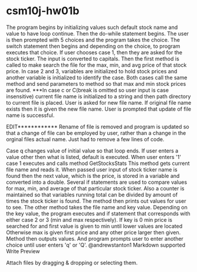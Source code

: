 # csm10j-hw01b


The program begins by initializing values such default stock name and value to have loop continue.
Then the do-while statement begins.
The user is then prompted with 5 choices and the program takes the choice.
The switch statement then begins and depending on the choice, to program executes that choice.
If user chooses case 1, then they are asked for the stock ticker. The input is converted to capitals.
Then the first method is called to make search the file for the max, min, and avg price of that stock price.
In case 2 and 3, variables are initialized to hold stock prices and another variable is initialized to identify the case.
Both cases call the same method and send parameters to method so that max and min stock prices are found.
***In case c or C(break is omitted so user input is case insensitive) current file name is initialized to a string and then path directory to current file is placed.
User is asked for new file name. If original file name exists then it is given the new file name.
User is prompted that update of file name is successful.

EDIT************
Rename of file is removed and program is updated so that a change of file can be employed by user, rather than a change in the orginal files actual name. Just had to remove a few lines of code.


Case q changes value of initial value so that loop ends.
If user enters a value other then what is listed, default is executed.
When user enters '1' case 1 executes and calls method GetStocksStats
This method gets current file name and reads it. When passed user input of stock ticker name is found then the next value, which is the price, is stored in a variable and converted into a double. Several if statements are used to compare values for max, min, and average of that particular stock ticker. Also a counter is maintained so that variables running total can be divided by amount of times the stock ticker is found. The method then prints out values for user to see.
The other method takes the file name and key value. Depending on the key value, the program executes and if statement that corresponds with either case 2 or 3 (min and max respectively).
If key is 0 min price is searched for and first value is given to min until lower values are located
Otherwise max is given first price and any other price larger then given. Method then outputs values. And program prompts user to enter another choice until user enters 'q' or 'Q'.
@andrewstanton1
Markdown supported
Write Preview

Attach files by dragging & dropping or selecting them.
